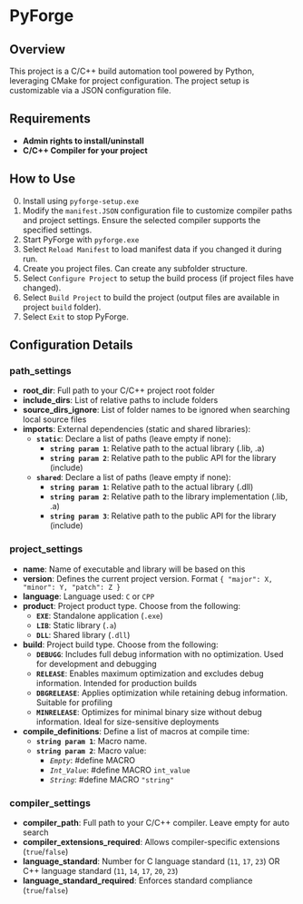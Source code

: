 # PyForge

## Overview
This project is a C/C++ build automation tool powered by Python, leveraging CMake for project configuration. The project setup is customizable via a JSON configuration file.

## Requirements
- **Admin rights to install/uninstall**
- **C/C++ Compiler for your project**

## How to Use
0. Install using `pyforge-setup.exe`
1. Modify the `manifest.JSON` configuration file to customize compiler paths and project settings. Ensure the selected compiler supports the specified settings.
2. Start PyForge with `pyforge.exe`
3. Select `Reload Manifest` to load manifest data if you changed it during run.
4. Create you project files. Can create any subfolder structure.
5. Select `Configure Project` to setup the build process (if project files have changed).
6. Select `Build Project` to build the project (output files are available in project `build` folder).
7. Select `Exit` to stop PyForge.

## Configuration Details

### path_settings
- **root_dir**: Full path to your C/C++ project root folder
- **include_dirs**: List of relative paths to include folders
- **source_dirs_ignore**: List of folder names to be ignored when searching local source files
- **imports**: External dependencies (static and shared libraries):
    - **`static`**: Declare a list of paths (leave empty if none):
        - **`string param 1`**: Relative path to the actual library (.lib, .a)
        - **`string param 2`**: Relative path to the public API for the library (include)
    - **`shared`**: Declare a list of paths (leave empty if none):
        - **`string param 1`**: Relative path to the actual library (.dll)
        - **`string param 2`**: Relative path to the library implementation (.lib, .a)
        - **`string param 3`**: Relative path to the public API for the library (include)

### project_settings
- **name**: Name of executable and library will be based on this
- **version**: Defines the current project version. Format `{ "major": X, "minor": Y, "patch": Z }`
- **language**: Language used: `C` or `CPP`
- **product**: Project product type. Choose from the following:
    - **`EXE`**: Standalone application (`.exe`)
    - **`LIB`**: Static library (`.a`)
    - **`DLL`**: Shared library (`.dll`)
- **build**: Project build type. Choose from the following:
    - **`DEBUGG`**: Includes full debug information with no optimization. Used for development and debugging
    - **`RELEASE`**: Enables maximum optimization and excludes debug information. Intended for production builds
    - **`DBGRELEASE`**: Applies optimization while retaining debug information. Suitable for profiling
    - **`MINRELEASE`**: Optimizes for minimal binary size without debug information. Ideal for size-sensitive deployments
- **compile_definitions**: Define a list of macros at compile time:
    - **`string param 1`**: Macro name.
    - **`string param 2`**: Macro value:
        - *`Empty`*: #define MACRO
        - *`Int_Value`*: #define MACRO `int_value`
        - *`String`*: #define MACRO `"string"`

### compiler_settings
- **compiler_path**: Full path to your C/C++ compiler. Leave empty for auto search
- **compiler_extensions_required**: Allows compiler-specific extensions (`true`/`false`)
- **language_standard**: Number for C language standard (`11`, `17`, `23`) OR C++ language standard (`11`, `14`, `17`, `20`, `23`)
- **language_standard_required**: Enforces standard compliance (`true`/`false`)
